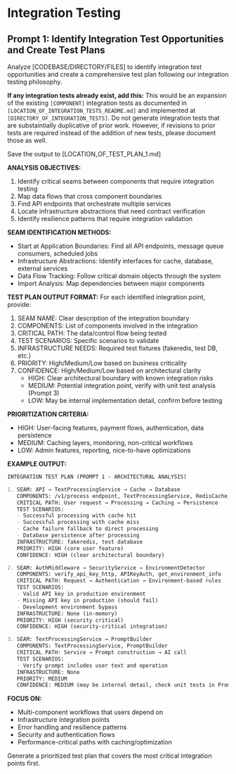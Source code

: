 # Integration Testing

## Prompt 1: Identify Integration Test Opportunities and Create Test Plans

Analyze [CODEBASE/DIRECTORY/FILES] to identify integration test opportunities and create a comprehensive test plan following our integration testing philosophy.

**If any integration tests already exist, add this:**
This would be an expansion of the existing `[COMPONENT]` integration tests as documented in `[LOCATION_OF_INTEGRATION_TESTS_README.md]` and implemented at `[DIRECTORY_OF_INTEGRATION_TESTS]`. Do not generate integration tests that are substaintially duplicative of prior work. However, if revisions to prior tests are required instead of the addition of new tests, please document those as well. 

Save the output to [LOCATION_OF_TEST_PLAN_1.md]

**ANALYSIS OBJECTIVES:**
1. Identify critical seams between components that require integration testing
2. Map data flows that cross component boundaries
3. Find API endpoints that orchestrate multiple services
4. Locate infrastructure abstractions that need contract verification
5. Identify resilience patterns that require integration validation

**SEAM IDENTIFICATION METHODS:**
- Start at Application Boundaries: Find all API endpoints, message queue consumers, scheduled jobs
- Infrastructure Abstractions: Identify interfaces for cache, database, external services
- Data Flow Tracking: Follow critical domain objects through the system
- Import Analysis: Map dependencies between major components

**TEST PLAN OUTPUT FORMAT:**
For each identified integration point, provide:
1. SEAM NAME: Clear description of the integration boundary
2. COMPONENTS: List of components involved in the integration
3. CRITICAL PATH: The data/control flow being tested
4. TEST SCENARIOS: Specific scenarios to validate
5. INFRASTRUCTURE NEEDS: Required test fixtures (fakeredis, test DB, etc.)
6. PRIORITY: High/Medium/Low based on business criticality
7. CONFIDENCE: High/Medium/Low based on architectural clarity
   - HIGH: Clear architectural boundary with known integration risks
   - MEDIUM: Potential integration point, verify with unit test analysis (Prompt 3)
   - LOW: May be internal implementation detail, confirm before testing

**PRIORITIZATION CRITERIA:**
- HIGH: User-facing features, payment flows, authentication, data persistence
- MEDIUM: Caching layers, monitoring, non-critical workflows
- LOW: Admin features, reporting, nice-to-have optimizations

**EXAMPLE OUTPUT:**
```markdown
INTEGRATION TEST PLAN (PROMPT 1 - ARCHITECTURAL ANALYSIS)

1. SEAM: API → TextProcessingService → Cache → Database
   COMPONENTS: /v1/process endpoint, TextProcessingService, RedisCache, JobRepository
   CRITICAL PATH: User request → Processing → Caching → Persistence
   TEST SCENARIOS:
   - Successful processing with cache hit
   - Successful processing with cache miss
   - Cache failure fallback to direct processing
   - Database persistence after processing
   INFRASTRUCTURE: fakeredis, test database
   PRIORITY: HIGH (core user feature)
   CONFIDENCE: HIGH (clear architectural boundary)

2. SEAM: AuthMiddleware → SecurityService → EnvironmentDetector
   COMPONENTS: verify_api_key_http, APIKeyAuth, get_environment_info
   CRITICAL PATH: Request → Authentication → Environment-based rules
   TEST SCENARIOS:
   - Valid API key in production environment
   - Missing API key in production (should fail)
   - Development environment bypass
   INFRASTRUCTURE: None (in-memory)
   PRIORITY: HIGH (security critical)
   CONFIDENCE: HIGH (security-critical integration)

3. SEAM: TextProcessingService → PromptBuilder
   COMPONENTS: TextProcessingService, PromptBuilder
   CRITICAL PATH: Service → Prompt construction → AI call
   TEST SCENARIOS:
   - Verify prompt includes user text and operation
   INFRASTRUCTURE: None
   PRIORITY: MEDIUM
   CONFIDENCE: MEDIUM (may be internal detail, check unit tests in Prompt 3)
```

**FOCUS ON:**
- Multi-component workflows that users depend on
- Infrastructure integration points
- Error handling and resilience patterns
- Security and authentication flows
- Performance-critical paths with caching/optimization

Generate a prioritized test plan that covers the most critical integration points first.
